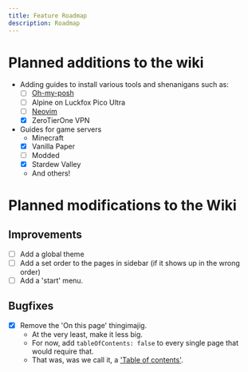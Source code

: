```yaml
---
title: Feature Roadmap
description: Roadmap
---
```

# Planned additions to the wiki

- Adding guides to install various tools and shenanigans such as:
    - [ ] [Oh-my-posh](https://github.com/Zauraac/oh-my-posh_configs)
    - [ ] Alpine on Luckfox Pico Ultra
    - [ ] [Neovim](https://github.com/Zauraac/vim-config)
    - [x] ZeroTierOne VPN

- Guides for game servers
    - Minecraft
	- [x] Vanilla Paper
	- [ ] Modded
    - [x] Stardew Valley
    - And others! 

# Planned modifications to the Wiki
## Improvements
- [ ] Add a global theme
- [ ] Add a set order to the pages in sidebar (if it shows up in the wrong order)
- [ ] Add a 'start' menu. 
## Bugfixes
- [x] Remove the 'On this page' thingimajig. 
    - At the very least, make it less big. 
    - For now, add `tableOfContents: false` to every single page that would require that. 
    - That was, was we call it, a ['Table of contents'](https://starlight.astro.build/reference/frontmatter/#tableofcontents).
